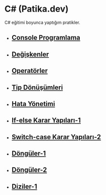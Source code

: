 #  C# (Patika.dev)
C# eğitimi boyunca yaptığım pratikler.

* ## [Console Programlama](https://github.com/ezgiozbudak/c_sharp_pratikleri/tree/main/console%20programlama)
* ## [Değişkenler](https://github.com/ezgiozbudak/c_sharp_pratikleri/tree/main/Degiskenler)
* ## [Operatörler](https://github.com/ezgiozbudak/c_sharp_pratikleri/tree/main/operat%C3%B6rler)
* ## [Tip Dönüşümleri](https://github.com/ezgiozbudak/c_sharp_pratikleri/tree/main/Tip%20d%C3%B6n%C3%BC%C5%9F%C3%BCmleri)
* ## [Hata Yönetimi](https://github.com/ezgiozbudak/c_sharp_pratikleri/tree/main/Hata%20Y%C3%B6netimi)
* ## [If-else Karar Yapıları-1](https://github.com/ezgiozbudak/c_sharp_pratikleri/tree/main/If-else)
* ## [Switch-case Karar Yapıları-2 ](https://github.com/ezgiozbudak/c_sharp_pratikleri/tree/main/Switch%20case)
* ## [Döngüler-1](https://github.com/ezgiozbudak/c_sharp_pratikleri/tree/main/d%C3%B6ng%C3%BCler)
* ## [Döngüler-2 ](https://github.com/ezgiozbudak/c_sharp_pratikleri/tree/main/while-foreach)
* ## [Diziler-1 ](https://github.com/ezgiozbudak/c_sharp_pratikleri/tree/main/diziler-1)

